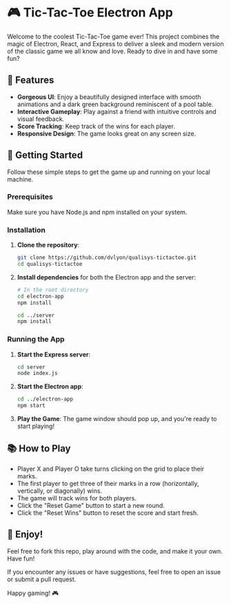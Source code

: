 # 🎮 Tic-Tac-Toe Electron App

Welcome to the coolest Tic-Tac-Toe game ever! This project combines the magic of Electron, React, and Express to deliver a sleek and modern version of the classic game we all know and love. Ready to dive in and have some fun?

## 🌟 Features

- **Gorgeous UI**: Enjoy a beautifully designed interface with smooth animations and a dark green background reminiscent of a pool table.
- **Interactive Gameplay**: Play against a friend with intuitive controls and visual feedback.
- **Score Tracking**: Keep track of the wins for each player.
- **Responsive Design**: The game looks great on any screen size.

## 🚀 Getting Started

Follow these simple steps to get the game up and running on your local machine.

### Prerequisites

Make sure you have Node.js and npm installed on your system.

### Installation

1. **Clone the repository**:
    ```sh
    git clone https://github.com/dvlyon/qualisys-tictactoe.git
    cd qualisys-tictactoe
    ```

2. **Install dependencies** for both the Electron app and the server:
    ```sh
    # In the root directory
    cd electron-app
    npm install
    
    cd ../server
    npm install
    ```

### Running the App

1. **Start the Express server**:
    ```sh
    cd server
    node index.js
    ```

2. **Start the Electron app**:
    ```sh
    cd ../electron-app
    npm start
    ```

3. **Play the Game**: The game window should pop up, and you're ready to start playing!

## 📚 How to Play

- Player X and Player O take turns clicking on the grid to place their marks.
- The first player to get three of their marks in a row (horizontally, vertically, or diagonally) wins.
- The game will track wins for both players.
- Click the "Reset Game" button to start a new round.
- Click the "Reset Wins" button to reset the score and start fresh.

## 🎉 Enjoy!

Feel free to fork this repo, play around with the code, and make it your own. Have fun!

If you encounter any issues or have suggestions, feel free to open an issue or submit a pull request.

Happy gaming! 🎮
